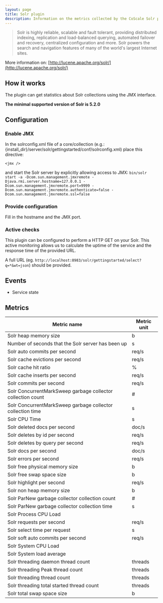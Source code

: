 ```yaml
---
layout: page
title: Solr plugin
description: Information on the metrics collected by the CoScale Solr plugin.
---
```


> Solr is highly reliable, scalable and fault tolerant, providing distributed indexing, replication and load-balanced querying, automated failover and recovery, centralized configuration and more. Solr powers the search and navigation features of many of the world's largest Internet sites.

More information on: [http://lucene.apache.org/solr/](http://lucene.apache.org/solr/)

## How it works

The plugin can get statistics about Solr collections using the JMX interface.

**The minimal supported version of Solr is 5.2.0**

## Configuration

### Enable JMX

In the solrconfig.xml file of a core/collection (e.g.: {install_dir}/server/solr/gettingstarted/conf/solrconfig.xml) place this directive:

`<jmx />`

and start the Solr server by explicitly allowing access to JMX:
`bin/solr start -a -Dcom.sun.management.jmxremote -Djava.rmi.server.hostname=127.0.0.1 -Dcom.sun.management.jmxremote.port=9999 -Dcom.sun.management.jmxremote.authenticate=false -Dcom.sun.management.jmxremote.ssl=false`


### Provide configuration

Fill in the hostname and the JMX port.

### Active checks

This plugin can be configured to perform a HTTP GET on your Solr. This active monitoring allows us to calculate the uptime of the service and the response time of the provided URL.

A full URL (eg. `http://localhost:8983/solr/gettingstarted/select?q=*&wt=json`) should be provided.

## Events

* Service state

## Metrics

| Metric name                                                 | Metric unit |
|-------------------------------------------------------------|-------------|
| Solr heap memory size                                       | b           |
| Number of seconds that the Solr server has been up          | s           |
| Solr auto commits per second                                | req/s       |
| Solr cache evictions per second                             | req/s       |
| Solr cache hit ratio                                        | %           |
| Solr cache inserts per second                               | req/s       |
| Solr commits per second                                     | req/s       |
| Solr ConcurrentMarkSweep garbage collector collection count | #           |
| Solr ConcurrentMarkSweep garbage collector collection time  | s           |
| Solr CPU Time                                               | s           |
| Solr deleted docs per second                                | doc/s       |
| Solr deletes by id per second                               | req/s       |
| Solr deletes by query per second                            | req/s       |
| Solr docs per second                                        | doc/s       |
| Solr errors per second                                      | req/s       |
| Solr free physical memory size                              | b           |
| Solr free swap space size                                   | b           |
| Solr highlight per second                                   | req/s       |
| Solr non heap memory size                                   | b           |
| Solr ParNew garbage collector collection count              | #           |
| Solr ParNew garbage collector collection time               | s           |
| Solr Process CPU Load                                       |             |
| Solr requests per second                                    | req/s       |
| Solr select time per request                                | s           |
| Solr soft auto commits per second                           | req/s       |
| Solr System CPU Load                                        |             |
| Solr System load average                                    |             |
| Solr threading daemon thread count                          | threads     |
| Solr threading Peak thread count                            | threads     |
| Solr threading thread count                                 | threads     |
| Solr threading total started thread count                   | threads     |
| Solr total swap space size                                  | b           |
